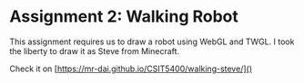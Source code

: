 # Assignment 2: Walking Robot

This assignment requires us to draw a robot using WebGL and TWGL. I took the
liberty to draw it as Steve from Minecraft.

Check it on [https://mr-dai.github.io/CSIT5400/walking-steve/]()
